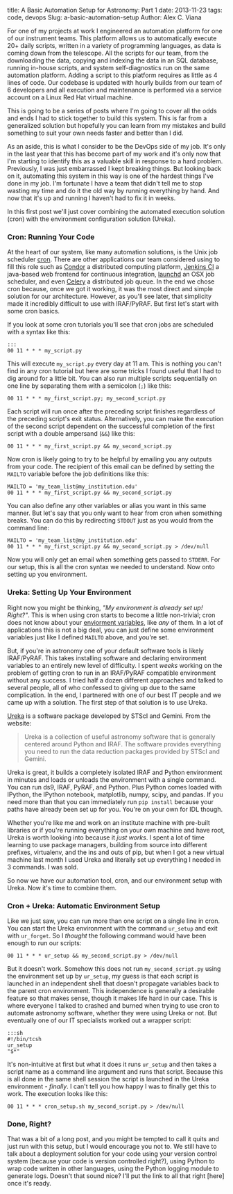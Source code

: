 title: A Basic Automation Setup for Astronomy: Part 1
date: 2013-11-23
tags: code, devops
Slug: a-basic-automation-setup
Author: Alex C. Viana


For one of my projects at work I engineered an automation platform for one of our instrument teams. This platform allows us to automatically execute 20+ daily scripts, written in a variety of programming languages, as data is coming down from the telescope. All the scripts for our team, from the downloading the data, copying and indexing the data in an SQL database, running in-house scripts, and system self-diagnostics run on the same automation platform. Adding a script to this platform requires as little as 4 lines of code. Our codebase is updated with hourly builds from our team of 6 developers and all execution and maintenance is performed via a service account on a Linux Red Hat virtual machine.

This is going to be a series of posts where I'm going to cover all the odds and ends I had to stick together to build this system. This is far from a generalized solution but hopefully you can learn from my mistakes and build something to suit your own needs faster and better than I did.

As an aside, this is what I consider to be the DevOps side of my job. It's only in the last year that this has become part of my work and it's only now that I'm starting to identify this as a valuable skill in response to a hard problem. Previously, I was just embarrassed I kept breaking things. But looking back on it, automating this system in this way is one of the hardest things I've done in my job. I'm fortunate I have a team that didn't tell me to stop wasting my time and do it the old way by running everything by hand. And now that it's up and running I haven't had to fix it in weeks.

In this first post we'll just cover combining the automated execution solution (cron) with the environment configuration solution (Ureka).

### Cron: Running Your Code

At the heart of our system, like many automation solutions, is the Unix job scheduler [cron](http://en.wikipedia.org/wiki/Cron). There are other applications our team considered using to fill this role such as [Condor](http://research.cs.wisc.edu/htcondor/) a distributed computing platform, [Jenkins CI](http://jenkins-ci.org/) a java-based web frontend for continuous integration, [launchd](http://en.wikipedia.org/wiki/Launchd) an OSX job scheduler, and even [Celery](http://www.celeryproject.org/) a distributed job queue. In the end we chose cron because, once we got it working, it was the most direct and simple solution for our architecture. However, as you'll see later, that simplicity made it incredibly difficult to use with IRAF/PyRAF. But first let's start with some cron basics.

If you look at some cron tutorials you'll see that cron jobs are scheduled with a syntax like this:

    :::
    00 11 * * * my_script.py

This will execute `my_script.py` every day at 11 am. This is nothing you can't find in any cron tutorial but here are some tricks I found useful that I had to dig around for a little bit. You can also run multiple scripts sequentially on one line by separating them with a semicolon (`;`) like this:

	00 11 * * * my_first_script.py; my_second_script.py

Each script will run once after the preceding script finishes regardless of the preceding script's exit status. Alternatively, you can make the execution of the second script dependent on the successful completion of the first script with a double ampersand (`&&`) like this:

	00 11 * * * my_first_script.py && my_second_script.py

Now cron is likely going to try to be helpful by emailing you any outputs from your code. The recipient of this email can be defined by setting the `MAILTO` variable before the job definitions like this:

	MAILTO = 'my_team_list@my_institution.edu'
	00 11 * * * my_first_script.py && my_second_script.py

You can also define any other variables or alias you want in this same manner. But let's say that you only want to hear from cron when something breaks. You can do this by redirecting `STDOUT` just as you would from the command line:

	MAILTO = 'my_team_list@my_institution.edu'
	00 11 * * * my_first_script.py && my_second_script.py > /dev/null

Now you will only get an email when something gets passed to `STDERR`. For our setup, this is all the cron syntax we needed to understand. Now onto setting up you environment.

### Ureka: Setting Up Your Environment

Right now you might be thinking, _"My environment is already set up! Right?"_. This is when using cron starts to become a little non-trivial; cron does not know about your [enviorment variables](http://stackoverflow.com/questions/2229825/where-can-i-set-environment-variables-that-crontab-will-use), like _any_ of them. In a lot of applications this is not a big deal, you can just define some environment variables just like I defined `MAILTO` above, and you're set. 

But, if you're in astronomy one of your default software tools is likely IRAF/PyRAF. This takes installing software and declaring environment variables to an entirely new level of difficulty. I spent _weeks_ working on the problem of getting cron to run in an IRAF/PyRAF compatible environment without any success. I tried half a dozen different approaches and talked to several people, all of who confessed to giving up due to the same complication. In the end, I partnered with one of our best IT people and we came up with a solution. The first step of that solution is to use Ureka. 

[Ureka](http://ssb.stsci.edu/ureka/) is a software package developed by STScI and Gemini. From the website:

> Ureka is a collection of useful astronomy software that is generally centered around Python and IRAF. The software provides everything you need to run the data reduction packages provided by STScI and Gemini.  

Ureka is great, it builds a completely isolated IRAF and Python environment in minutes and loads or unloads the environment with a single command. You can run ds9, IRAF, PyRAF, and Python. Plus Python comes loaded with IPython, the IPython notebook, matplotlib, numpy, scipy, and pandas. If you need more than that you can immediately run `pip install` because your paths have already been set up for you. You're on your own for IDL though.

Whether you're like me and work on an institute machine with pre-built libraries or if you're running everything on your own machine and have root, Ureka is worth looking into because it _just works_. I spent a lot of time learning to use package managers, building from source into different prefixes, virtualenv, and the ins and outs of pip, but when I got a new virtual machine last month I used Ureka and literally set up everything I needed in 3 commands. I was sold.

So now we have our automation tool, cron, and our environment setup with Ureka. Now it's time to combine them.

### Cron + Ureka: Automatic Environment Setup

Like we just saw, you can run more than one script on a single line in cron. You can start the Ureka environment with the command `ur_setup` and exit with `ur_forget`. So I _thought_ the following command would have been enough to run our scripts:

  	00 11 * * * ur_setup && my_second_script.py > /dev/null

But it doesn't work. Somehow this does not run `my_second_script.py` using the environment set up by `ur_setup`, my guess is that each script is launched in an independent shell that doesn't propagate variables back to the parent cron environment. This independence is generally a desirable feature so that makes sense, though it makes life hard in our case. This is where everyone I talked to crashed and burned when trying to use cron to automate astronomy software, whether they were using Ureka or not. But eventually one of our IT specialists worked out a wrapper script:

	:::sh
	#!/bin/tcsh
	ur_setup
	"$*"

It's non-intuitive at first but what it does it runs `ur_setup` and then takes a script name as a command line argument and runs that script. Because this is all done in the same shell session the script is launched in the Ureka environment - _finally_. I can't tell you how happy I was to finally get this to work. The execution looks like this:

  	00 11 * * * cron_setup.sh my_second_script.py > /dev/null

### Done, Right?

That was a bit of a long post, and you might be tempted to call it quits and just run with this setup, but I would encourage you not to. We still have to talk about a deployment solution for your code using your version control system (because your code is version controlled right?), using Python to wrap code written in other languages, using the Python logging module to generate logs. Doesn't that sound nice? I'll put the link to all that right [here] once it's ready.
